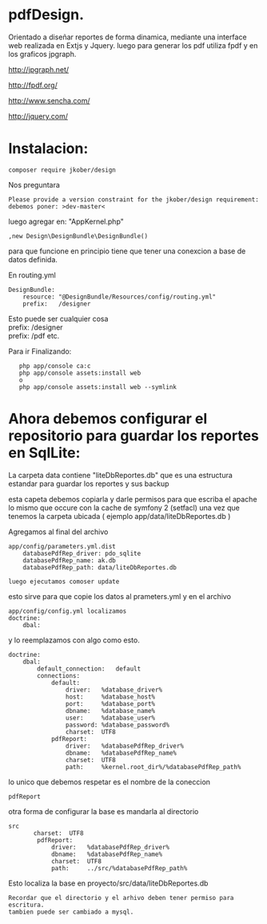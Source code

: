 pdfDesign.
=========
Orientado a diseñar reportes de forma dinamica, mediante una interface web realizada en Extjs y Jquery.
luego para generar los pdf utiliza fpdf y en los graficos jpgraph.

http://jpgraph.net/

http://fpdf.org/

http://www.sencha.com/

http://jquery.com/



Instalacion:
============

    composer require jkober/design

Nos preguntara

    Please provide a version constraint for the jkober/design requirement: 
    debemos poner: >dev-master<


luego agregar en:
"AppKernel.php"

    ,new Design\DesignBundle\DesignBundle()

para que funcione en principio tiene que tener una conexcion a base de datos definida.

En routing.yml

    DesignBundle:
        resource: "@DesignBundle/Resources/config/routing.yml"
        prefix:   /designer

Esto puede ser cualquier cosa    
      prefix:   /designer    
      prefix:   /pdf etc.          

Para ir Finalizando:

       php app/console ca:c
       php app/console assets:install web
       o
       php app/console assets:install web --symlink
         
Ahora debemos configurar el repositorio para guardar los reportes en SqlLite:
========================================================

La carpeta data contiene "liteDbReportes.db" que es una estructura estandar para guardar los reportes y sus backup

esta capeta debemos copiarla y darle permisos para que escriba el apache lo mismo que occure con la cache de symfony 2 (setfacl)
una vez que tenemos la carpeta ubicada ( ejemplo app/data/liteDbReportes.db )

Agregamos al final del archivo

    app/config/parameters.yml.dist
        databasePdfRep_driver: pdo_sqlite
        databasePdfRep_name: ak.db
        databasePdfRep_path: data/liteDbReportes.db
        
    luego ejecutamos comoser update 
esto sirve para que copie los datos al prameters.yml
y en el archivo 

    app/config/config.yml localizamos 
    doctrine:
        dbal: 
    
y lo reemplazamos con algo como esto.

    doctrine:
        dbal:
            default_connection:   default
            connections:
                default:
                    driver:   %database_driver%
                    host:     %database_host%
                    port:     %database_port%
                    dbname:   %database_name%
                    user:     %database_user%
                    password: %database_password%
                    charset:  UTF8
                pdfReport:
                    driver:   %databasePdfRep_driver%
                    dbname:   %databasePdfRep_name%
                    charset:  UTF8
                    path:     %kernel.root_dir%/%databasePdfRep_path%
lo unico que debemos respetar es el nombre de la coneccion 

    pdfReport

otra forma de configurar la base es mandarla al directorio 

    src
           charset:  UTF8
            pdfReport:
                driver:   %databasePdfRep_driver%
                dbname:   %databasePdfRep_name%
                charset:  UTF8
                path:     ../src/%databasePdfRep_path%    

Esto localiza la base en proyecto/src/data/liteDbReportes.db

    Recordar que el directorio y el arhivo deben tener permiso para escritura.
    tambien puede ser cambiado a mysql.
